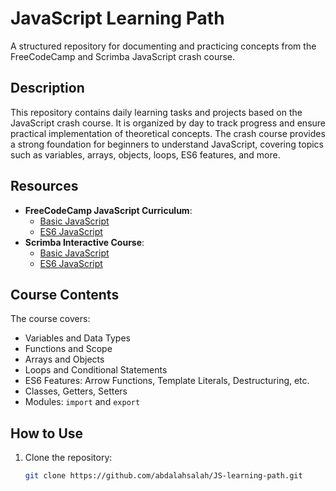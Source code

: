 # JavaScript Learning Path

A structured repository for documenting and practicing concepts from the FreeCodeCamp and Scrimba JavaScript crash course.


## Description

This repository contains daily learning tasks and projects based on the JavaScript crash course. It is organized by day to track progress and ensure practical implementation of theoretical concepts. The crash course provides a strong foundation for beginners to understand JavaScript, covering topics such as variables, arrays, objects, loops, ES6 features, and more.

## Resources

- **FreeCodeCamp JavaScript Curriculum**:
  - [Basic JavaScript](https://learn.freecodecamp.org/javascript)
  - [ES6 JavaScript](https://learn.freecodecamp.org/javascript)
- **Scrimba Interactive Course**:
  - [Basic JavaScript](https://scrimba.com/playlist/pny4ghw)
  - [ES6 JavaScript](https://scrimba.com/playlist/p7v3gCd)

## Course Contents

The course covers:
- Variables and Data Types
- Functions and Scope
- Arrays and Objects
- Loops and Conditional Statements
- ES6 Features: Arrow Functions, Template Literals, Destructuring, etc.
- Classes, Getters, Setters
- Modules: `import` and `export`

## How to Use

1. Clone the repository:
   ```bash
   git clone https://github.com/abdalahsalah/JS-learning-path.git
